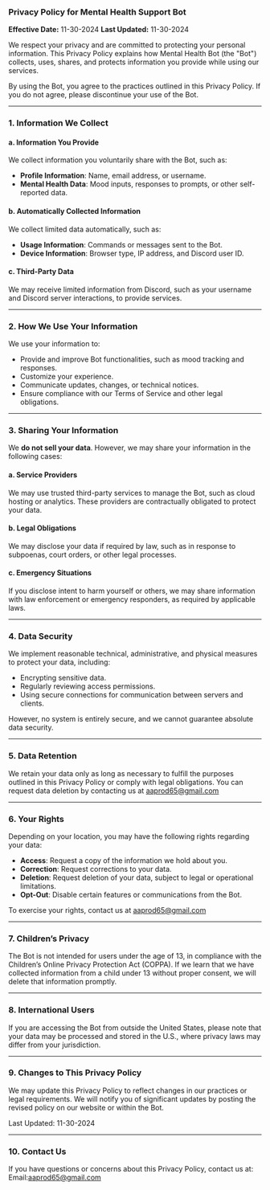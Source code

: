 
### **Privacy Policy for Mental Health Support Bot**

**Effective Date:** 11-30-2024
**Last Updated:**  11-30-2024

We respect your privacy and are committed to protecting your personal information. This Privacy Policy explains how Mental Health Bot (the "Bot") collects, uses, shares, and protects information you provide while using our services.

By using the Bot, you agree to the practices outlined in this Privacy Policy. If you do not agree, please discontinue your use of the Bot.

---

### **1. Information We Collect**

#### **a. Information You Provide**
We collect information you voluntarily share with the Bot, such as:  
- **Profile Information**: Name, email address, or username.  
- **Mental Health Data**: Mood inputs, responses to prompts, or other self-reported data.  

#### **b. Automatically Collected Information**
We collect limited data automatically, such as:  
- **Usage Information**: Commands or messages sent to the Bot.  
- **Device Information**: Browser type, IP address, and Discord user ID.

#### **c. Third-Party Data**  
We may receive limited information from Discord, such as your username and Discord server interactions, to provide services.

---

### **2. How We Use Your Information**
We use your information to:  
- Provide and improve Bot functionalities, such as mood tracking and responses.  
- Customize your experience.  
- Communicate updates, changes, or technical notices.  
- Ensure compliance with our Terms of Service and other legal obligations.  

---

### **3. Sharing Your Information**

We **do not sell your data**. However, we may share your information in the following cases:  

#### **a. Service Providers**
We may use trusted third-party services to manage the Bot, such as cloud hosting or analytics. These providers are contractually obligated to protect your data.  

#### **b. Legal Obligations**
We may disclose your data if required by law, such as in response to subpoenas, court orders, or other legal processes.  

#### **c. Emergency Situations**
If you disclose intent to harm yourself or others, we may share information with law enforcement or emergency responders, as required by applicable laws.

---

### **4. Data Security**
We implement reasonable technical, administrative, and physical measures to protect your data, including:  
- Encrypting sensitive data.  
- Regularly reviewing access permissions.  
- Using secure connections for communication between servers and clients.

However, no system is entirely secure, and we cannot guarantee absolute data security.

---

### **5. Data Retention**
We retain your data only as long as necessary to fulfill the purposes outlined in this Privacy Policy or comply with legal obligations. You can request data deletion by contacting us at aaprod65@gmail.com

---

### **6. Your Rights**
Depending on your location, you may have the following rights regarding your data:  
- **Access**: Request a copy of the information we hold about you.  
- **Correction**: Request corrections to your data.  
- **Deletion**: Request deletion of your data, subject to legal or operational limitations.  
- **Opt-Out**: Disable certain features or communications from the Bot.  

To exercise your rights, contact us at aaprod65@gmail.com

---

### **7. Children’s Privacy**
The Bot is not intended for users under the age of 13, in compliance with the Children’s Online Privacy Protection Act (COPPA). If we learn that we have collected information from a child under 13 without proper consent, we will delete that information promptly.

---

### **8. International Users**
If you are accessing the Bot from outside the United States, please note that your data may be processed and stored in the U.S., where privacy laws may differ from your jurisdiction.

---

### **9. Changes to This Privacy Policy**
We may update this Privacy Policy to reflect changes in our practices or legal requirements. We will notify you of significant updates by posting the revised policy on our website or within the Bot.

Last Updated: 11-30-2024

---

### **10. Contact Us**
If you have questions or concerns about this Privacy Policy, contact us at:  
Email:aaprod65@gmail.com 

